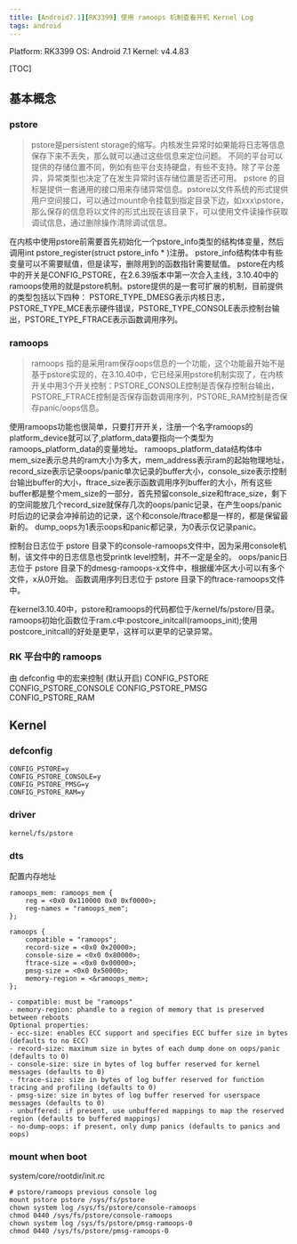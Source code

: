 ```yaml
---
title: [Android7.1][RK3399] 使用 ramoops 机制查看开机 Kernel Log
tags: android
---
```


Platform: RK3399 
OS: Android 7.1 
Kernel: v4.4.83

[TOC]

## 基本概念

### pstore
> pstore是persistent storage的缩写。内核发生异常时如果能将日志等信息保存下来不丢失，那么就可以通过这些信息来定位问题。
不同的平台可以提供的存储位置不同，例如有些平台支持硬盘，有些不支持。除了平台差异，异常类型也决定了在发生异常时该存储位置是否还可用。
pstore 的目标是提供一套通用的接口用来存储异常信息。pstore以文件系统的形式提供用户空间接口，可以通过mount命令挂载到指定目录下边，如xxx\pstore，那么保存的信息将以文件的形式出现在该目录下，可以使用文件读操作获取调试信息，通过删除操作清除调试信息。

在内核中使用pstore前需要首先初始化一个pstore_info类型的结构体变量，然后调用int pstore_register(struct pstore_info * )注册。
pstore_info结构体中有些变量可以不需要赋值，但是读写，删除用到的函数指针需要赋值。
pstore在内核中的开关是CONFIG_PSTORE，在2.6.39版本中第一次合入主线，3.10.40中的ramoops使用的就是pstore机制。pstore提供的是一套可扩展的机制，目前提供的类型包括以下四种：
PSTORE_TYPE_DMESG表示内核日志，PSTORE_TYPE_MCE表示硬件错误，PSTORE_TYPE_CONSOLE表示控制台输出，PSTORE_TYPE_FTRACE表示函数调用序列。

### ramoops
> ramoops 指的是采用ram保存oops信息的一个功能，这个功能最开始不是基于pstore实现的，在3.10.40中，它已经采用pstore机制实现了，在内核开关中用3个开关控制：PSTORE_CONSOLE控制是否保存控制台输出，PSTORE_FTRACE控制是否保存函数调用序列，PSTORE_RAM控制是否保存panic/oops信息。

使用ramoops功能也很简单，只要打开开关，注册一个名字ramoops的platform_device就可以了,platform_data要指向一个类型为ramoops_platform_data的变量地址。
ramoops_platform_data结构体中mem_size表示总共的ram大小为多大，mem_address表示ram的起始物理地址，record_size表示记录oops/panic单次记录的buffer大小，console_size表示控制台输出buffer的大小，ftrace_size表示函数调用序列buffer的大小，所有这些buffer都是整个mem_size的一部分，首先预留console_size和ftrace_size，剩下的空间能放几个record_size就保存几次的oops/panic记录，在产生oops/panic时后边的记录会冲掉前边的记录，这个和console/ftrace都是一样的，都是保留最新的。
dump_oops为1表示oops和panic都记录，为0表示仅记录panic。

控制台日志位于 pstore 目录下的console-ramoops文件中，因为采用console机制，该文件中的日志信息也受printk level控制，并不一定是全的。
oops/panic日志位于 pstore 目录下的dmesg-ramoops-x文件中，根据缓冲区大小可以有多个文件，x从0开始。
函数调用序列日志位于 pstore 目录下的ftrace-ramoops文件中。

在kernel3.10.40中，pstore和ramoops的代码都位于/kernel/fs/pstore/目录。
ramoops初始化函数位于ram.c中:postcore_initcall(ramoops_init);使用postcore_initcall的好处是更早，这样可以更早的记录异常。

### RK 平台中的 ramoops
由 defconfig 中的宏来控制 (默认开启)
CONFIG_PSTORE
CONFIG_PSTORE_CONSOLE
CONFIG_PSTORE_PMSG
CONFIG_PSTORE_RAM


## Kernel
### defconfig
```
CONFIG_PSTORE=y
CONFIG_PSTORE_CONSOLE=y
CONFIG_PSTORE_PMSG=y
CONFIG_PSTORE_RAM=y
```

### driver
```
kernel/fs/pstore
```

### dts
配置内存地址
```
ramoops_mem: ramoops_mem {
    reg = <0x0 0x110000 0x0 0xf0000>;
    reg-names = "ramoops_mem";
};

ramoops {
    compatible = "ramoops";
    record-size = <0x0 0x20000>;
    console-size = <0x0 0x80000>;
    ftrace-size = <0x0 0x00000>;
    pmsg-size = <0x0 0x50000>;
    memory-region = <&ramoops_mem>;
};
```

```
- compatible: must be "ramoops"
- memory-region: phandle to a region of memory that is preserved between reboots
Optional properties:
- ecc-size: enables ECC support and specifies ECC buffer size in bytes (defaults to no ECC)
- record-size: maximum size in bytes of each dump done on oops/panic (defaults to 0)
- console-size: size in bytes of log buffer reserved for kernel messages (defaults to 0)
- ftrace-size: size in bytes of log buffer reserved for function tracing and profiling (defaults to 0)
- pmsg-size: size in bytes of log buffer reserved for userspace messages (defaults to 0)
- unbuffered: if present, use unbuffered mappings to map the reserved region (defaults to buffered mappings)
- no-dump-oops: if present, only dump panics (defaults to panics and oops) 
```

### mount when boot
system/core/rootdir/init.rc
```
# pstore/ramoops previous console log
mount pstore pstore /sys/fs/pstore
chown system log /sys/fs/pstore/console-ramoops
chmod 0440 /sys/fs/pstore/console-ramoops
chown system log /sys/fs/pstore/pmsg-ramoops-0
chmod 0440 /sys/fs/pstore/pmsg-ramoops-0
```
